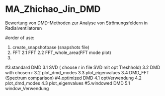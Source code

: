 # MA_Zhichao_Jin_DMD
Bewertung von DMD-Methoden zur Analyse von Strömungsfeldern in Radialventilatoren

#order of use:
1. create_snapshotbase (snapshots file)
2. FFT
  2.1 FFT
  2.2 FFT_whole_area(FFT mode plot)
4. 

#3.standard DMD
  3.1 SVD ( choose r in file SVD mit opt Treshhold)
  3.2 DMD with chosen r
  3.2 plot_dmd_modes
  3.3 plot_eigenvalues
  3.4 DMD_FFT (Spectrum comparison)
#4.optimized DMD
  4.1 optVerwendung
  4.2 plot_dmd_modes
  4.3 plot_eigenvalues
#5.windowed DMD
  5.1 window_Verwendung

